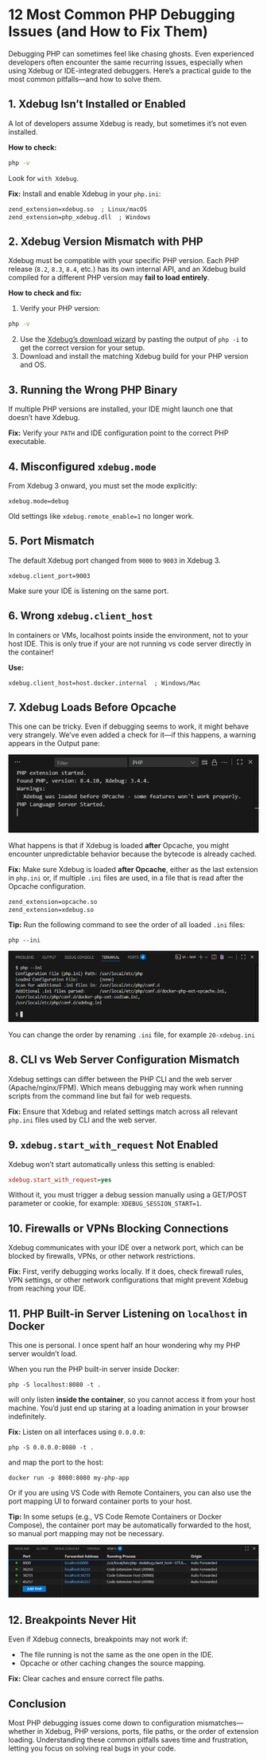 # 12 Most Common PHP Debugging Issues (and How to Fix Them)

Debugging PHP can sometimes feel like chasing ghosts. Even experienced developers often encounter the same recurring issues, especially when using Xdebug or IDE-integrated debuggers. Here’s a practical guide to the most common pitfalls—and how to solve them.  

## 1. Xdebug Isn’t Installed or Enabled

A lot of developers assume Xdebug is ready, but sometimes it’s not even installed.

**How to check:**  
```bash
php -v
```

Look for `with Xdebug`.

**Fix:** Install and enable Xdebug in your `php.ini`:

```
zend_extension=xdebug.so  ; Linux/macOS
zend_extension=php_xdebug.dll  ; Windows
```

## 2. Xdebug Version Mismatch with PHP

Xdebug must be compatible with your specific PHP version. Each PHP release (`8.2`, `8.3`, `8.4`, etc.) has its own internal API, and an Xdebug build compiled for a different PHP version may **fail to load entirely**.

**How to check and fix:**
1. Verify your PHP version:
```bash
php -v
```
2. Use the [Xdebug’s download wizard](https://xdebug.org/wizard) by pasting the output of `php -i` to get the correct version for your setup.
3. Download and install the matching Xdebug build for your PHP version and OS.

## 3. Running the Wrong PHP Binary

If multiple PHP versions are installed, your IDE might launch one that doesn’t have Xdebug.

**Fix:** Verify your `PATH` and IDE configuration point to the correct PHP executable.

## 4. Misconfigured `xdebug.mode`

From Xdebug 3 onward, you must set the mode explicitly:

```
xdebug.mode=debug
```
Old settings like `xdebug.remote_enable=1` no longer work.

## 5. Port Mismatch

The default Xdebug port changed from `9000` to `9003` in Xdebug 3.

```
xdebug.client_port=9003
```

Make sure your IDE is listening on the same port.

## 6. Wrong `xdebug.client_host`

In containers or VMs, localhost points inside the environment, not to your host IDE. This is only true if your are not running vs code server directly in the container!

**Use:**
```
xdebug.client_host=host.docker.internal  ; Windows/Mac
```

## 7. Xdebug Loads Before Opcache

This one can be tricky. Even if debugging seems to work, it might behave very strangely. We’ve even added a check for it—if this happens, a warning appears in the Output pane:

![Warning that Xdebug](imgs/most-common-php-debugging-issues/xdebug-loading-order-warning.png)

What happens is that if Xdebug is loaded **after** Opcache, you might encounter unpredictable behavior because the bytecode is already cached.

**Fix:** Make sure Xdebug is loaded **after Opcache**, either as the last extension in `php.ini` or, if multiple `.ini` files are used, in a file that is read after the Opcache configuration.

```
zend_extension=opcache.so
zend_extension=xdebug.so
```

**Tip:** Run the following command to see the order of all loaded `.ini` files:

```
php --ini
```

![php --ini command](imgs/most-common-php-debugging-issues/phpini_cmd.png)

You can change the order by renaming `.ini` file, for example `20-xdebug.ini`

## 8. CLI vs Web Server Configuration Mismatch

Xdebug settings can differ between the PHP CLI and the web server (Apache/nginx/FPM). Which means debugging may work when running scripts from the command line but fail for web requests.

**Fix:** Ensure that Xdebug and related settings match across all relevant `php.ini` files used by CLI and the web server.

## 9. `xdebug.start_with_request` Not Enabled

Xdebug won’t start automatically unless this setting is enabled:

```ini
xdebug.start_with_request=yes
```

Without it, you must trigger a debug session manually using a GET/POST parameter or cookie, for example: `XDEBUG_SESSION_START=1`.

## 10. Firewalls or VPNs Blocking Connections

Xdebug communicates with your IDE over a network port, which can be blocked by firewalls, VPNs, or other network restrictions.  

**Fix:** First, verify debugging works locally. If it does, check firewall rules, VPN settings, or other network configurations that might prevent Xdebug from reaching your IDE.

## 11. PHP Built-in Server Listening on `localhost` in Docker

This one is personal. I once spent half an hour wondering why my PHP server wouldn’t load.

When you run the PHP built-in server inside Docker:

```
php -S localhost:8080 -t .
```

will only listen **inside the container**, so you cannot access it from your host machine. You’d just end up staring at a loading animation in your browser indefinitely.

**Fix:** Listen on all interfaces using `0.0.0.0`:

```
php -S 0.0.0.0:8080 -t .
```

and map the port to the host:

```
docker run -p 8080:8080 my-php-app
```

Or if you are using VS Code with Remote Containers, you can also use the port mapping UI to forward container ports to your host.

**Tip:** In some setups (e.g., VS Code Remote Containers or Docker Compose), the container port may be automatically forwarded to the host, so manual port mapping may not be necessary.

![Port forwarding UI in VS Code](imgs/most-common-php-debugging-issues/port-forwarding.png)

## 12. Breakpoints Never Hit

Even if Xdebug connects, breakpoints may not work if:

- The file running is not the same as the one open in the IDE.
- Opcache or other caching changes the source mapping.

**Fix:** Clear caches and ensure correct file paths.

## Conclusion

Most PHP debugging issues come down to configuration mismatches—whether in Xdebug, PHP versions, ports, file paths, or the order of extension loading. Understanding these common pitfalls saves time and frustration, letting you focus on solving real bugs in your code.